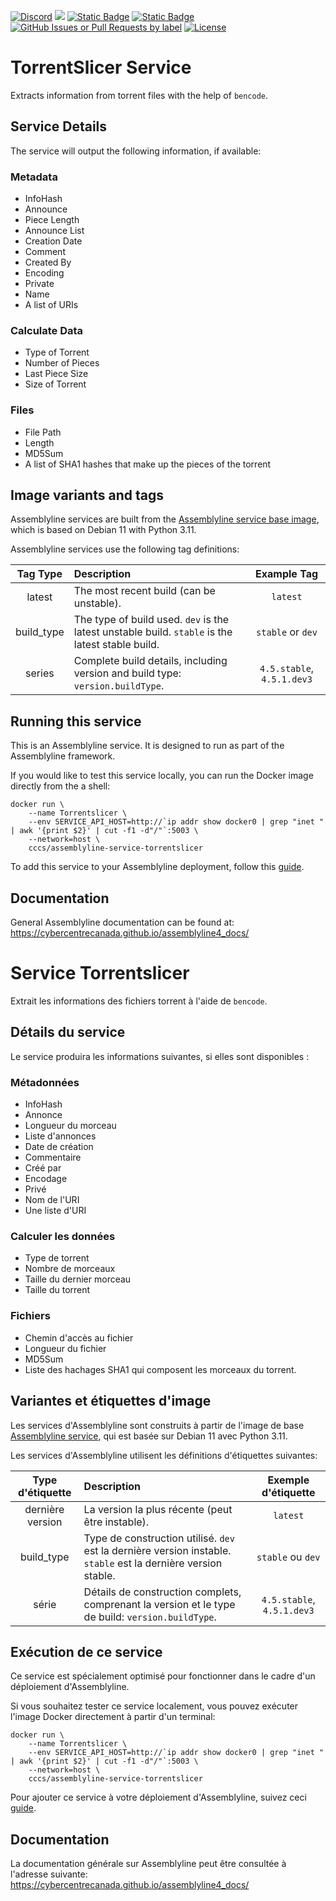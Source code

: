 [![Discord](https://img.shields.io/badge/chat-on%20discord-7289da.svg?sanitize=true)](https://discord.gg/GUAy9wErNu)
[![](https://img.shields.io/discord/908084610158714900)](https://discord.gg/GUAy9wErNu)
[![Static Badge](https://img.shields.io/badge/github-assemblyline-blue?logo=github)](https://github.com/CybercentreCanada/assemblyline)
[![Static Badge](https://img.shields.io/badge/github-assemblyline_service_torrentslicer-blue?logo=github)](https://github.com/CybercentreCanada/assemblyline-service-torrentslicer)
[![GitHub Issues or Pull Requests by label](https://img.shields.io/github/issues/CybercentreCanada/assemblyline/service-torrentslicer)](https://github.com/CybercentreCanada/assemblyline/issues?q=is:issue+is:open+label:service-torrentslicer)
[![License](https://img.shields.io/github/license/CybercentreCanada/assemblyline-service-torrentslicer)](./LICENSE)

# TorrentSlicer Service

Extracts information from torrent files with the help of `bencode`.

## Service Details

The service will output the following information, if available:

### Metadata

- InfoHash
- Announce
- Piece Length
- Announce List
- Creation Date
- Comment
- Created By
- Encoding
- Private
- Name
- A list of URIs

### Calculate Data

- Type of Torrent
- Number of Pieces
- Last Piece Size
- Size of Torrent

### Files

- File Path
- Length
- MD5Sum
- A list of SHA1 hashes that make up the pieces of the torrent

## Image variants and tags

Assemblyline services are built from the [Assemblyline service base image](https://hub.docker.com/r/cccs/assemblyline-v4-service-base),
which is based on Debian 11 with Python 3.11.

Assemblyline services use the following tag definitions:

| **Tag Type** | **Description**                                                                                  |      **Example Tag**       |
| :----------: | :----------------------------------------------------------------------------------------------- | :------------------------: |
|    latest    | The most recent build (can be unstable).                                                         |          `latest`          |
|  build_type  | The type of build used. `dev` is the latest unstable build. `stable` is the latest stable build. |     `stable` or `dev`      |
|    series    | Complete build details, including version and build type: `version.buildType`.                   | `4.5.stable`, `4.5.1.dev3` |

## Running this service

This is an Assemblyline service. It is designed to run as part of the Assemblyline framework.

If you would like to test this service locally, you can run the Docker image directly from the a shell:

    docker run \
        --name Torrentslicer \
        --env SERVICE_API_HOST=http://`ip addr show docker0 | grep "inet " | awk '{print $2}' | cut -f1 -d"/"`:5003 \
        --network=host \
        cccs/assemblyline-service-torrentslicer

To add this service to your Assemblyline deployment, follow this
[guide](https://cybercentrecanada.github.io/assemblyline4_docs/developer_manual/services/run_your_service/#add-the-container-to-your-deployment).

## Documentation

General Assemblyline documentation can be found at: https://cybercentrecanada.github.io/assemblyline4_docs/

# Service Torrentslicer

Extrait les informations des fichiers torrent à l'aide de `bencode`.

## Détails du service

Le service produira les informations suivantes, si elles sont disponibles :

### Métadonnées

- InfoHash
- Annonce
- Longueur du morceau
- Liste d'annonces
- Date de création
- Commentaire
- Créé par
- Encodage
- Privé
- Nom de l'URI
- Une liste d'URI

### Calculer les données

- Type de torrent
- Nombre de morceaux
- Taille du dernier morceau
- Taille du torrent

### Fichiers

- Chemin d'accès au fichier
- Longueur du fichier
- MD5Sum
- Liste des hachages SHA1 qui composent les morceaux du torrent.

## Variantes et étiquettes d'image

Les services d'Assemblyline sont construits à partir de l'image de base [Assemblyline service](https://hub.docker.com/r/cccs/assemblyline-v4-service-base),
qui est basée sur Debian 11 avec Python 3.11.

Les services d'Assemblyline utilisent les définitions d'étiquettes suivantes:

| **Type d'étiquette** | **Description**                                                                                                |  **Exemple d'étiquette**   |
| :------------------: | :------------------------------------------------------------------------------------------------------------- | :------------------------: |
|   dernière version   | La version la plus récente (peut être instable).                                                               |          `latest`          |
|      build_type      | Type de construction utilisé. `dev` est la dernière version instable. `stable` est la dernière version stable. |     `stable` ou `dev`      |
|        série         | Détails de construction complets, comprenant la version et le type de build: `version.buildType`.              | `4.5.stable`, `4.5.1.dev3` |

## Exécution de ce service

Ce service est spécialement optimisé pour fonctionner dans le cadre d'un déploiement d'Assemblyline.

Si vous souhaitez tester ce service localement, vous pouvez exécuter l'image Docker directement à partir d'un terminal:

    docker run \
        --name Torrentslicer \
        --env SERVICE_API_HOST=http://`ip addr show docker0 | grep "inet " | awk '{print $2}' | cut -f1 -d"/"`:5003 \
        --network=host \
        cccs/assemblyline-service-torrentslicer

Pour ajouter ce service à votre déploiement d'Assemblyline, suivez ceci
[guide](https://cybercentrecanada.github.io/assemblyline4_docs/fr/developer_manual/services/run_your_service/#add-the-container-to-your-deployment).

## Documentation

La documentation générale sur Assemblyline peut être consultée à l'adresse suivante: https://cybercentrecanada.github.io/assemblyline4_docs/
